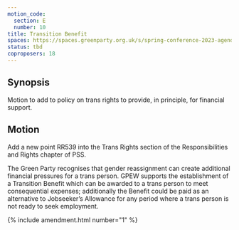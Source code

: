 ```yaml
---
motion_code:
  section: E
  number: 10
title: Transition Benefit
spaces: https://spaces.greenparty.org.uk/s/spring-conference-2023-agenda-forum/?contentId=120007
status: tbd
coproposers: 18
---
```

## Synopsis
Motion to add to policy on trans rights to provide, in principle, for financial support.

## Motion
Add a new point RR539 into the Trans Rights section of the Responsibilities and Rights chapter of PSS.

The Green Party recognises that gender reassignment can create additional financial pressures for a trans person. GPEW supports the establishment of a Transition Benefit which can be awarded to a trans person to meet consequential expenses; additionally the Benefit could be paid as an alternative to Jobseeker’s Allowance for any period where a trans person is not ready to seek employment.

{% include amendment.html number="1" %}
